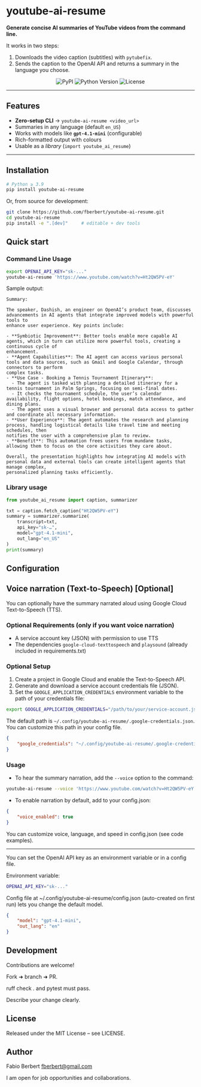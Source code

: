 
# youtube-ai-resume

**Generate concise AI summaries of YouTube videos from the command line.**

It works in two steps:

1. Downloads the video caption (subtitles) with `pytubefix`.
2. Sends the caption to the OpenAI API and returns a summary in the language you choose.

<p align="center">
  <img src="https://img.shields.io/pypi/v/youtube-ai-resume?color=brightgreen" alt="PyPI">
  <img src="https://img.shields.io/pypi/pyversions/youtube-ai-resume" alt="Python Version">
  <img src="https://img.shields.io/github/license/your-user/youtube-ai-resume" alt="License">
</p>

---

## Features

* **Zero-setup CLI** → `youtube-ai-resume <video_url>`
* Summaries in any language (default `en_US`)
* Works with models like **`gpt-4.1-mini`** (configurable)
* Rich-formatted output with colours
* Usable as a *library* (`import youtube_ai_resume`)

---

## Installation

```bash
# Python ≥ 3.9
pip install youtube-ai-resume
```

Or, from source for development:

```bash
git clone https://github.com/fberbert/youtube-ai-resume.git
cd youtube-ai-resume
pip install -e ".[dev]"     # editable + dev tools
```

## Quick start

### Command Line Usage

```bash
export OPENAI_API_KEY="sk-..."
youtube-ai-resume 'https://www.youtube.com/watch?v=Ht2QW5PV-eY'
```

Sample output:

```plaintext
Summary:

The speaker, Dashish, an engineer on OpenAI’s product team, discusses advancements in AI agents that integrate improved models with powerful tools to 
enhance user experience. Key points include:

- **Symbiotic Improvement**: Better tools enable more capable AI agents, which in turn can utilize more powerful tools, creating a continuous cycle of 
enhancement.
- **Agent Capabilities**: The AI agent can access various personal tools and data sources, such as Gmail and Google Calendar, through connectors to perform
complex tasks.
- **Use Case - Booking a Tennis Tournament Itinerary**:
  - The agent is tasked with planning a detailed itinerary for a tennis tournament in Palm Springs, focusing on semi-final dates.
  - It checks the tournament schedule, the user’s calendar availability, flight options, hotel bookings, match attendance, and dining plans.
  - The agent uses a visual browser and personal data access to gather and coordinate all necessary information.
- **User Experience**: The agent automates the research and planning process, handling logistical details like travel time and meeting schedules, then 
notifies the user with a comprehensive plan to review.
- **Benefit**: This automation frees users from mundane tasks, allowing them to focus on the core activities they care about.

Overall, the presentation highlights how integrating AI models with personal data and external tools can create intelligent agents that manage complex, 
personalized planning tasks efficiently.
```

### Library usage

```python
from youtube_ai_resume import caption, summarizer

txt = caption.fetch_caption("Ht2QW5PV-eY")
summary = summarizer.summarize(
    transcript=txt,
    api_key="sk-…",
    model="gpt-4.1-mini",
    out_lang="en_US"
)
print(summary)
```

## Configuration


## Voice narration (Text-to-Speech) [Optional]

You can optionally have the summary narrated aloud using Google Cloud Text-to-Speech (TTS).

### Optional Requirements (only if you want voice narration)

- A service account key (JSON) with permission to use TTS
- The dependencies `google-cloud-texttospeech` and `playsound` (already included in requirements.txt)

### Optional Setup

1. Create a project in Google Cloud and enable the Text-to-Speech API.
2. Generate and download a service account credentials file (JSON).
3. Set the `GOOGLE_APPLICATION_CREDENTIALS` environment variable to the path of your credentials file:

```bash
export GOOGLE_APPLICATION_CREDENTIALS="/path/to/your/service-account.json"
```

The default path is `~/.config/youtube-ai-resume/.google-credentials.json`. You can customize this path in your config file.

```json
{
    "google_credentials": "~/.config/youtube-ai-resume/.google-credentials.json"
}
```

### Usage

- To hear the summary narration, add the `--voice` option to the command:

```bash
youtube-ai-resume --voice 'https://www.youtube.com/watch?v=Ht2QW5PV-eY'
```

- To enable narration by default, add to your config.json:

```json
{
    "voice_enabled": true
}
```

You can customize voice, language, and speed in config.json (see code examples).

---

You can set the OpenAI API key as an environment variable or in a config file.

Environment variable:

```bash
OPENAI_API_KEY="sk-..."
```

Config file at ~/.config/youtube-ai-resume/config.json (auto-created on first run) lets you change the default model.

```json
{
    "model": "gpt-4.1-mini",
    "out_lang": "en"
}
```

## Development

Contributions are welcome!

Fork ➜ branch ➜ PR.

ruff check . and pytest must pass.

Describe your change clearly.

## License

Released under the MIT License – see LICENSE.

## Author

Fabio Berbert <fberbert@gmail.com>

I am open for job opportunities and collaborations.